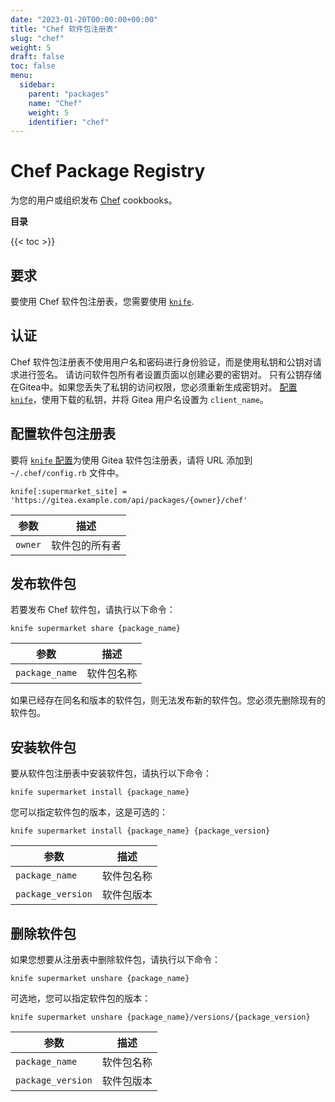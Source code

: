 ```yaml
---
date: "2023-01-20T00:00:00+00:00"
title: "Chef 软件包注册表"
slug: "chef"
weight: 5
draft: false
toc: false
menu:
  sidebar:
    parent: "packages"
    name: "Chef"
    weight: 5
    identifier: "chef"
---
```


# Chef Package Registry

为您的用户或组织发布 [Chef](https://chef.io/) cookbooks。

**目录**

{{< toc >}}

## 要求

要使用 Chef 软件包注册表，您需要使用 [`knife`](https://docs.chef.io/workstation/knife/).

## 认证

Chef 软件包注册表不使用用户名和密码进行身份验证，而是使用私钥和公钥对请求进行签名。
请访问软件包所有者设置页面以创建必要的密钥对。
只有公钥存储在Gitea中。如果您丢失了私钥的访问权限，您必须重新生成密钥对。
[配置 `knife`](https://docs.chef.io/workstation/knife_setup/)，使用下载的私钥，并将 Gitea 用户名设置为 `client_name`。

## 配置软件包注册表

要将 [`knife` 配置](https://docs.chef.io/workstation/knife_setup/)为使用 Gitea 软件包注册表，请将 URL 添加到 `~/.chef/config.rb` 文件中。

```
knife[:supermarket_site] = 'https://gitea.example.com/api/packages/{owner}/chef'
```

| 参数    | 描述           |
| ------- | -------------- |
| `owner` | 软件包的所有者 |

## 发布软件包

若要发布 Chef 软件包，请执行以下命令：

```shell
knife supermarket share {package_name}
```

| 参数           | 描述       |
| -------------- | ---------- |
| `package_name` | 软件包名称 |

如果已经存在同名和版本的软件包，则无法发布新的软件包。您必须先删除现有的软件包。

## 安装软件包

要从软件包注册表中安装软件包，请执行以下命令：

```shell
knife supermarket install {package_name}
```

您可以指定软件包的版本，这是可选的：

```shell
knife supermarket install {package_name} {package_version}
```

| 参数              | 描述       |
| ----------------- | ---------- |
| `package_name`    | 软件包名称 |
| `package_version` | 软件包版本 |

## 删除软件包

如果您想要从注册表中删除软件包，请执行以下命令：

```shell
knife supermarket unshare {package_name}
```

可选地，您可以指定软件包的版本：

```shell
knife supermarket unshare {package_name}/versions/{package_version}
```

| 参数              | 描述       |
| ----------------- | ---------- |
| `package_name`    | 软件包名称 |
| `package_version` | 软件包版本 |
